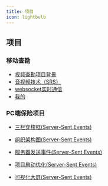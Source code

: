 ```yaml
---
title: 项目
icon: lightbulb
---
```


## 项目

### 移动查勘
<!-- - [项目背景](video/background.md)
- [srs技术](video/background.md)
- [项目背景](video/background.md)
- [我的](video/mine.md) -->

- [视频查勘项目背景](video/background.md)
- [音视频技术（SRS）](video/srs.md)
- [websocket实时通信](video/websocket.md)
- [我的](video/mine.md)


### PC端保险项目
- [三栏穿梭框(Server-Sent Events)](chengbao/threetransfer.md)
- [组织架构图(Server-Sent Events)](chengbao/echarts.md)


- [服务器发送事件(Server-Sent Events)](chengbao/sse.md)
- [项目启动优化(Server-Sent Events)](chengbao/webpack.md)
- [可视化大屏(Server-Sent Events)](chengbao/largeScreen.md)

